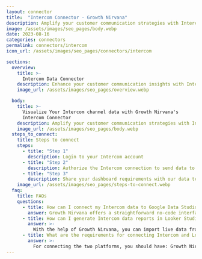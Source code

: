 ```yaml
---
layout: connector
title:  "Intercom Connector - Growth Nirvana"
description: Amplify your customer communication strategies with Intercom insights integrated into Looker Studio.
image: /assets/images/seo_pages/body.webp
date: 2023-08-16
categories: connectors
permalink: connectors/intercom
icon_url: /assets/images/seo_pages/connectors/intercom

sections:
  overview:
    title: >-
      Intercom Data Connector
    description: Enhance your customer communication insights with Intercom integration. Seamlessly merge communication data from Intercom with Looker Studio's analytical capabilities, unlocking insights that shape customer interactions, support strategies, and operational excellence.
    image_url: /assets/images/seo_pages/overview.webp

  body:
    title: >-
      Visualize Your Intercom channel data with Growth Nirvana's
      Intercom Connector
    description: Amplify your customer communication strategies with Intercom insights integrated into Looker Studio.
    image_url: /assets/images/seo_pages/body.webp
  steps_to_connect:
    title: Steps to connect
    steps:
      - title: "Step 1"
        description: Login to your Intercom account
      - title: "Step 2"
        description: Authorize the Intercom connection to send data to Growth Nirvana
      - title: "Step 3"
        description: Share your dashboard requirements with our data team. We will build the report for you.
    image_url: /assets/images/seo_pages/steps-to-connect.webp
  faq:
    title: FAQs
    questions:
      - title: How can I connect my Intercom data to Google Data Studio/Looker Studio?
        answer: Growth Nirvana offers a straightforward no-code interface to connect to Intercom data sources.
      - title: How can I generate Intercom data reports in Looker Studio?
        answer: >-
          With the help of Growth Nirvana, you can import live data from Intercom into Looker Studio. These data can be viewed in charts, tables, and dashboards to generate branded reports that can be shared instantly.
      - title: What are the requirements for connecting Intercom and Looker Studio?
        answer: >-
          For connecting the two platforms, you should have: Growth Nirvana Account and Intercom Ads Account
---
```

